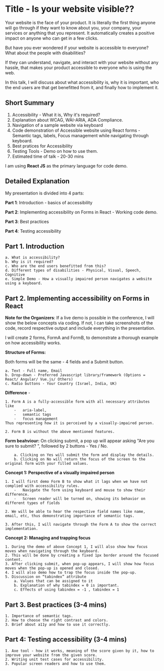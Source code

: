 # Title - Is your website visible??
Your website is the face of your product. It is literally the first thing anyone will go through if they want to know about you, your company, your services or anything that you represent. It automatically creates a positive impact on anyone who can get in a few clicks.

But have you ever wondered if your website is accessible to everyone? What about the people with disabilities? 

If they can understand, navigate, and interact with your website without any hassle, that makes your product accessible to everyone who is using the web. 

In this talk, I will discuss about what accessibility is, why it is important, who the end users are that get benefitted from it, and finally how to implement it.

## Short Summary

1. Accessibility - What it is, Why it's required?
2. Explanation about WCAG, WAI-ARIA, ADA Compliance.
3. Navigation of a sample website via keyboard
4. Code demonstration of Accessible website using React forms - Semantic tags, labels, Focus management while navigating through keyboard. 
5. Best pratices for Accessibility
6. Testing Tools - Demo on how to use them.
7. Estimated time of talk - 20-30 mins

I am using **React JS** as the primary language for code demo.


## Detailed Explanation

My presentation is divided into 4 parts:

**Part 1**: Introduction - basics of accessibility

**Part 2**: Implementing accessibility on Forms in React - Working code demo.

**Part 3**: Best practices

**Part 4**: Testing accessibility


## Part 1. Introduction
	a. What is accessibility? 
	b. Why is it required?
	c. Who are the end users benefitted from this?
	d. Different types of disabilities - Physical, Visual, Speech, Cognitive 
	e. Simple Demo - How a visually impaired person navigates a website using a keyboard.

## Part 2. Implementing accessibility on Forms in React

**Note for the Organizers**: If a live demo is possible in the conference, I will show the below concepts via coding.
If not, I can take screenshots of the code, record respective output and include everything in the presentation.

I will create 2 forms, FormA and FormB, to demonstrate a thorough example on how accessibility works.
	
**Structure of Forms:**

Both forms will be the same - 4 fields and a Submit button.

	a. Text - Full name, Email
	b. Drop-down - Preferred Javascript library/framework (Options = React/ Angular/ Vue.js/ Others)
	c. Radio buttons - Your Country (Israel, India, UK)

**Difference** - 

	1. Form A is a fully-accessible form with all necessary attributes like 
		-	aria-label, 
		-	semantic tags
		- 	focus management
	Thus representing how it is perceived by a visually-impaired person. 

	2. Form B is without the above mentioned features.

**Form beahviour:** On clicking submit, a pop up will appear asking "Are you sure to submit? ", followed by 2 buttons - Yes / No.

		a. Clicking on Yes will submit the form and display the details.
		b. Clicking on No will return the focus of the screen to the original form with your filled values. 


**Concept 1: Perspective of a visually impaired person**
	
	1. I will first demo Form B to show what it lags when we have not complied with accessibility rules.
		-	Navigate the form using keyboard and mouse to show their difference.
		-	Screen reader will be turned on, showing its behavior on different types of fields
	
	2. We will be able to hear the respective field names like name, email, etc, thus demonstrating importance of semantic tags.
	
	3. After this, I will navigate through the Form A to show the correct implementation.
	
**Concept 2: Managing and trapping focus**

	1. During the demo of above Concept 1, I will also show how focus moves when navigating through the keyboard.
	2. This will be done by creating a fixed 1px border around the focused content.
	3. After clicking submit, when pop-up appears, I will show how focus moves when the pop-up is opened and closed. 
	4. I will also demo how to trap the focus inside the pop-up.
	5. Discussion on “tabindex” attribute
		a. Values that can be assigned to it
		b. Explanation of why tabindex = 0 is important.
		c. Effects of using tabindex = -1 , tabindex = 1
		
## Part 3. Best practices (3-4 mins)
	1. Importance of semantic tags.
	2. How to choose the right contrast and colors.
	3. Brief about a11y and how to use it correctly.

## Part 4: Testing accessibility (3-4 mins)
	1. Axe tool - how it works, meaning of the score given by it, how to improve your website from the given score.
	2. Writing unit test cases for accessibility.
	3. Popular screen readers and how to use them.
